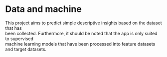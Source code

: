# Data and machine

 This project aims to predict simple descriptive insights based on the dataset that has <br>
 been collected. Furthermore, it should be noted that the app is only suited to supervised <br>
 machine learning models that have been processed into feature datasets and target datasets.
